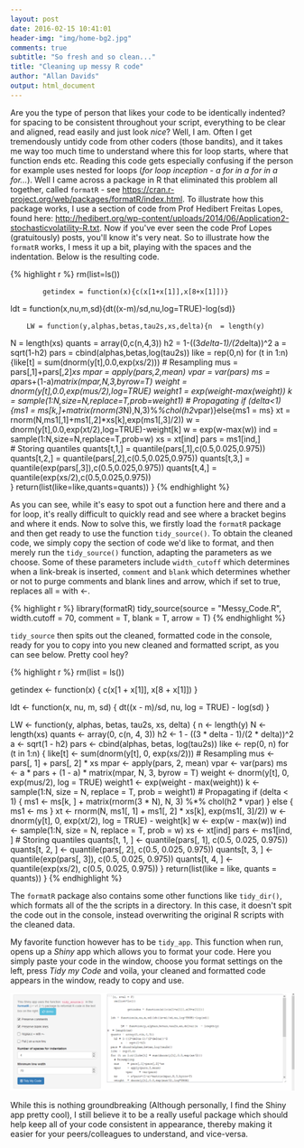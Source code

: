 ```yaml
---
layout: post
date: 2016-02-15 10:41:01
header-img: "img/home-bg2.jpg"
comments: true
subtitle: "So fresh and so clean..."
title: "Cleaning up messy R code"
author: "Allan Davids"
output: html_document
---
```


Are you the type of person that likes your code to be identically indented? for spacing to be consistent throughout your script, everything to be clear and aligned, read easily and just look *nice*? Well, I am. Often I get tremendously untidy code from other coders (those bandits), and it takes me way too much time to understand where this for loop starts, where that function ends etc. Reading this code gets especially confusing if the person for example uses nested for loops (*for loop inception - a for in a for in a for...*). Well I came across a package in R that eliminated this problem all together, called `formatR` - see <https://cran.r-project.org/web/packages/formatR/index.html>. To illustrate how this package works, I use a section of code from Prof Hedibert Freitas Lopes, found here: <http://hedibert.org/wp-content/uploads/2014/06/Application2-stochasticvolatility-R.txt>. Now if you've ever seen the code Prof Lopes (gratuitously) posts, you'll know it's very neat. So to illustrate how the `formatR` works, I mess it up a bit, playing with the spaces and the indentation. Below is the resulting code.


{% highlight r %}
    rm(list=ls())

            getindex = function(x){c(x[1+x[1]],x[8+x[1]])}

  ldt = function(x,nu,m,sd){dt((x-m)/sd,nu,log=TRUE)-log(sd)}

        LW = function(y,alphas,betas,tau2s,xs,delta){n  = length(y)
N  = length(xs)
  quants = array(0,c(n,4,3))
    h2 = 1-((3*delta-1)/(2*delta))^2
        a  = sqrt(1-h2)
  pars = cbind(alphas,betas,log(tau2s))
  like = rep(0,n)
  for (t in 1:n){like[t] = sum(dnorm(y[t],0.0,exp(xs/2)))
    # Resampling
    mus     = pars[,1]+pars[,2]*xs
    mpar    = apply(pars,2,mean)
           vpar    = var(pars)
    ms      = a*pars+(1-a)*matrix(mpar,N,3,byrow=T)
    weight  = dnorm(y[t],0.0,exp(mus/2),log=TRUE)
weight1 = exp(weight-max(weight))
    k       = sample(1:N,size=N,replace=T,prob=weight1)
    # Propagating
    if (delta<1){ms1 = ms[k,]+matrix(rnorm(3*N),N,3)%*%chol(h2*vpar)}else{ms1 = ms}
    xt   = rnorm(N,ms1[,1]+ms1[,2]*xs[k],exp(ms1[,3]/2))
       w    = dnorm(y[t],0.0,exp(xt/2),log=TRUE)-weight[k]
    w    = exp(w-max(w))
ind  = sample(1:N,size=N,replace=T,prob=w)
    xs   = xt[ind]
          pars = ms1[ind,]  	 
    # Storing quantiles
    quants[t,1,] = quantile(pars[,1],c(0.5,0.025,0.975))
quants[t,2,] = quantile(pars[,2],c(0.5,0.025,0.975))
        quants[t,3,] = quantile(exp(pars[,3]),c(0.5,0.025,0.975))
    quants[t,4,] = quantile(exp(xs/2),c(0.5,0.025,0.975))  
  }
  return(list(like=like,quants=quants))
}
{% endhighlight %}

As you can see, while it's easy to spot out a function here and there and a for loop, it's really difficult to quickly read and see where a bracket begins and where it ends. Now to solve this, we firstly load the `formatR` package and then get ready to use the function `tidy_source()`. To obtain the cleaned code, we simply copy the section of code we'd like to format, and then merely run the `tidy_source()` function, adapting the parameters as we choose. Some of these parameters include `width_cutoff` which determines when a link-break is inserted, `comment` and `blank` which determines whether or not to purge comments and blank lines and arrow, which if set to true, replaces all = with <-.


{% highlight r %}
library(formatR)
tidy_source(source = "Messy_Code.R", width.cutoff = 70, comment = T, blank = T,
            arrow = T)
{% endhighlight %}

`tidy_source` then spits out the cleaned, formatted code in the console, ready for you to copy into you new cleaned and formatted script, as you can see below. Pretty cool hey? 



{% highlight r %}
rm(list = ls())

getindex <- function(x) {
    c(x[1 + x[1]], x[8 + x[1]])
}

ldt <- function(x, nu, m, sd) {
    dt((x - m)/sd, nu, log = TRUE) - log(sd)
}

LW <- function(y, alphas, betas, tau2s, xs, delta) {
    n <- length(y)
    N <- length(xs)
    quants <- array(0, c(n, 4, 3))
    h2 <- 1 - ((3 * delta - 1)/(2 * delta))^2
    a <- sqrt(1 - h2)
    pars <- cbind(alphas, betas, log(tau2s))
    like <- rep(0, n)
    for (t in 1:n) {
        like[t] <- sum(dnorm(y[t], 0, exp(xs/2)))
        # Resampling
        mus <- pars[, 1] + pars[, 2] * xs
        mpar <- apply(pars, 2, mean)
        vpar <- var(pars)
        ms <- a * pars + (1 - a) * matrix(mpar, N, 3, byrow = T)
        weight <- dnorm(y[t], 0, exp(mus/2), log = TRUE)
        weight1 <- exp(weight - max(weight))
        k <- sample(1:N, size = N, replace = T, prob = weight1)
        # Propagating
        if (delta < 1) {
            ms1 <- ms[k, ] + matrix(rnorm(3 * N), N, 3) %*% chol(h2 * vpar)
        } else {
            ms1 <- ms
        }
        xt <- rnorm(N, ms1[, 1] + ms1[, 2] * xs[k], exp(ms1[, 3]/2))
        w <- dnorm(y[t], 0, exp(xt/2), log = TRUE) - weight[k]
        w <- exp(w - max(w))
        ind <- sample(1:N, size = N, replace = T, prob = w)
        xs <- xt[ind]
        pars <- ms1[ind, ]
        # Storing quantiles
        quants[t, 1, ] <- quantile(pars[, 1], c(0.5, 0.025, 0.975))
        quants[t, 2, ] <- quantile(pars[, 2], c(0.5, 0.025, 0.975))
        quants[t, 3, ] <- quantile(exp(pars[, 3]), c(0.5, 0.025, 0.975))
        quants[t, 4, ] <- quantile(exp(xs/2), c(0.5, 0.025, 0.975))
    }
    return(list(like = like, quants = quants))
}
{% endhighlight %}


The `formatR` package also contains some other functions like `tidy_dir()`, which formats all of the the scripts in a directory. In this case, it doesn't spit the code out in the console, instead overwriting the original R scripts with the cleaned data.

My favorite function however has to be `tidy_app`. This function when run, opens up a *Shiny* app which allows you to format your code. Here you simply paste your code in the window, choose you format settings on the left, press *Tidy my Code* and voila, your cleaned and formatted code appears in the window, ready to copy and use.

![tidy_app() interface](/figures/Blog_02Feb_Allan/Blog_02_Feb_Image1.png)


While this is nothing groundbreaking (Although personally, I find the Shiny app pretty cool), I still believe it to be a really useful package which should help keep all of your code consistent in appearance, thereby making it easier for your peers/colleagues to understand, and vice-versa.
